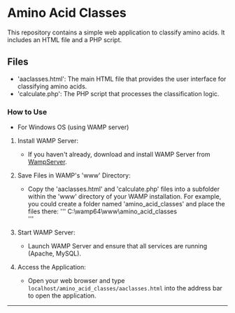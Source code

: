 # Amino Acid Classes

This repository contains a simple web application to classify amino acids. It includes an HTML file and a PHP script.

## Files

- 'aaclasses.html': The main HTML file that provides the user interface for classifying amino acids.
- 'calculate.php': The PHP script that processes the classification logic.

### How to Use

- For Windows OS (using WAMP server)

1. Install WAMP Server:
   - If you haven't already, download and install WAMP Server from [WampServer](http://www.wampserver.com/en/).

2. Save Files in WAMP's 'www' Directory:
   - Copy the 'aaclasses.html' and 'calculate.php' files into a subfolder within the 'www' directory of your WAMP installation. For example, you could create a folder named 'amino_acid_classes' and place the files there:
     '''
     C:\wamp64\www\amino_acid_classes\
     '''

3. Start WAMP Server:
   - Launch WAMP Server and ensure that all services are running (Apache, MySQL).

4. Access the Application:
   - Open your web browser and type `localhost/amino_acid_classes/aaclasses.html` into the address bar to open the application.
----------------------------------------------------------------------------------------------------------------------------------------------------------------------------------------------------------------
